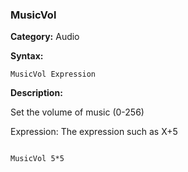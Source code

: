 ### MusicVol

**Category:**
Audio

**Syntax:**

```scorpionengine
MusicVol Expression
```

**Description:**

Set the volume of music (0-256)

Expression: The expression such as X+5

```scorpionengine

MusicVol 5*5

```
